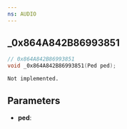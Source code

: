 ```yaml
---
ns: AUDIO
---
```

## _0x864A842B86993851

```c
// 0x864A842B86993851
void _0x864A842B86993851(Ped ped);
```

```
Not implemented.
```

## Parameters
* **ped**:
